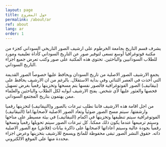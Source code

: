 ```yaml
---
layout: page
title: حول المشروع
permalink: /about/ar
ref: about
lang: ar
order: 1
---
```


يشرف قسم التاريخ بجامعة الخرطوم على ارشيف الصور التاريخي السوداني كجزء من مكتبة فوتوغرافيا أوسع تسعى لتوفير صور عن التاريخ السوداني كأداة تعليمية ومورد للطلاب السودانيين والباحثين. تحتوي هذه المكتبة على صور وكتب تعرض جميع اجزاء التاريخ السوداني.

يجمع الارشيف الصور الاصلية من تاريخ السودان ويحافظ عليها خصوصاً الصور القديمة التي أخذت في العصر الثنائي وفي بداية الاستقلال. بالرغم من ان الارشيف يحافظ على (نيقاتيف) الصور الفوتوغرافية فالصور نفسها يتم مسحها وتخزينها رقمياً بغرض تسهيل فحصها والعثور عليها لأي شخص. يفتح الارشيف أبوابه لكل الطلاب والباحثين والعلماء ممن يهتمون بتاريخ المجتمع السوداني.

من اجل اقامة هذه الارشيف فاننا نطلب تبرعات بالصور و(النيقاتيف) لتخزينها رقميا وارشفتها. سيتم  مسح الصور ضوئياً وتعاد الصور الاصلية لأصحابها.اما (النيقاتيف) الفوتوغرافية سيتم تنظيفها وتخزينها في اكمام (النيقاتيف) في بيئة مسيطر على مناخها وسيتم ترميمها عندما يكون ذلك ممكنا. كل تبرعات الصور سيتم تحويلها رقمياً ونسخها رقمياً بجودة عالية وسيتم اعاداتها لاصحابها على ذاكرة بيانات (فلاش) مع الصور الاصلية ذاته. حقوق النشر الصور تبقى محفوظة للمانح  ويسمح للارشيف بتخزينها وعرض اجزاء محددة منها على الموقع الالكتروني.
